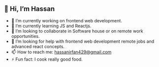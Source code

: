 ## 👋 Hi, I’m Hassan

- 🔭 I’m currently working on frontend web development.
- 🌱 I’m currently learning JS and Reactjs.
- 💞️ I’m looking to collaborate in Software house or on remote work opportunities.
- 👀 I’m looking for help with frontend web development remote jobs and advanced react concepts.
- 📫 How to reach me: hassanirfan429@gmail.com
- ⚡ Fun fact: I cook really good food.

<!---
Hassan837/Hassan837 is a ✨ special ✨ repository because its `README.md` (this file) appears on your GitHub profile.
You can click the Preview link to take a look at your changes.
--->
